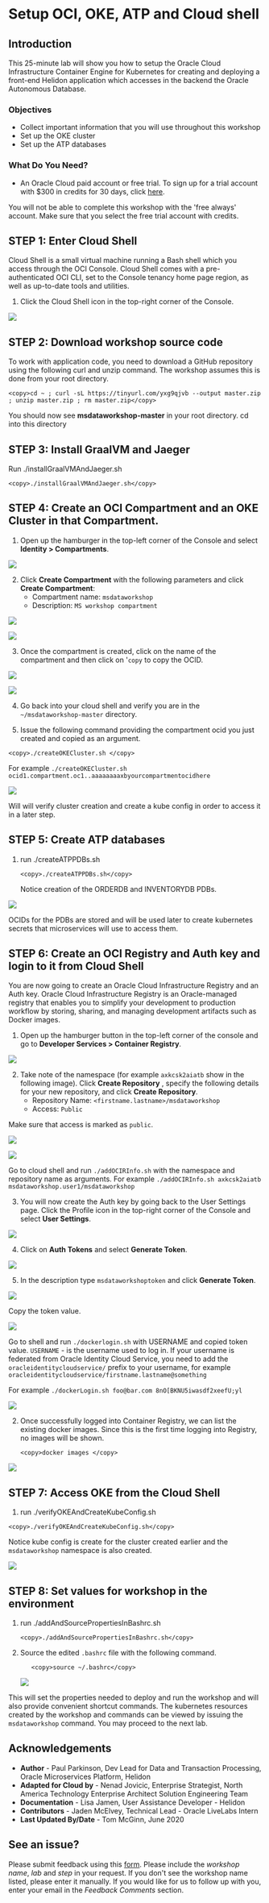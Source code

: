 # Setup OCI, OKE, ATP and Cloud shell
## Introduction

This 25-minute lab will show you how to setup the Oracle Cloud Infrastructure Container Engine for Kubernetes for creating and deploying a front-end Helidon application which accesses in the backend the Oracle Autonomous Database.

### Objectives

* Collect important information that you will use throughout this workshop
* Set up the OKE cluster
* Set up the ATP databases

### What Do You Need?

* An Oracle Cloud paid account or free trial. To sign up for a trial account with $300 in credits for 30 days, click [here](http://oracle.com/cloud/free).

 You will not be able to complete this workshop with the 'free always' account. Make sure that you select the free trial account with credits.

## **STEP 1**: Enter Cloud Shell

Cloud Shell is a small virtual machine running a Bash shell which you access through the OCI Console. Cloud Shell comes with a pre-authenticated OCI CLI, set to the Console tenancy home page region, as well as up-to-date tools and utilities.

1.	Click the Cloud Shell icon in the top-right corner of the Console.

  ![](images/7-open-cloud-shell.png " ")

## **STEP 2**: Download workshop source code
To work with application code, you need to download a GitHub repository using
    the following curl and unzip command. The workshop assumes this is done from your root directory.

  ```
 <copy>cd ~ ; curl -sL https://tinyurl.com/yxg9qjvb --output master.zip ; unzip master.zip ; rm master.zip</copy>
  ```

  You should now see **msdataworkshop-master** in your root directory.
  cd into this directory
  
## **STEP 3**: Install GraalVM and Jaeger
Run ./installGraalVMAndJaeger.sh

  ```
 <copy>./installGraalVMAndJaeger.sh</copy>
  ```

## **STEP 4**: Create an OCI Compartment and an OKE Cluster in that Compartment.

1. Open up the hamburger in the top-left corner of the Console and select **Identity > Compartments**.

  ![](images/15-identity-compartments.png " ")

2. Click **Create Compartment** with the following parameters and click **Create Compartment**:
    - Compartment name: `msdataworkshop`
    - Description: `MS workshop compartment`

  ![](images/16-create-compartment.png " ")

  ![](images/17-create-compartment2.png " ")

3. Once the compartment is created, click on the name of the compartment and then click on '`copy` to copy the OCID.

  ![](images/19-compartment-name-ocid.png " ")

  ![](images/20-compartment-ocid.png " ")

4. Go back into your cloud shell and verify you are in the `~/msdataworkshop-master` directory.

5. Issue the following command providing the compartment ocid you just created and copied as an argument.

  ```
 <copy>./createOKECluster.sh </copy>
  ```
  
  For example `./createOKECluster.sh ocid1.compartment.oc1..aaaaaaaaxbyourcompartmentocidhere`

  ![](images/createOKEOutput.png " ")
  
  Will will verify cluster creation and create a kube config in order to access it in a later step.
  
## **STEP 5**: Create ATP databases

1. run ./createATPPDBs.sh
   
    ```
    <copy>./createATPPDBs.sh</copy>
     ```
     
   Notice creation of the ORDERDB and INVENTORYDB PDBs.
    
  ![](images/createATPPDBoutput.png " ")
  
   OCIDs for the PDBs are stored and will be used later to create kubernetes secrets that microservices will use to access them.


## **STEP 6**: Create an OCI Registry and Auth key and login to it from Cloud Shell
You are now going to create an Oracle Cloud Infrastructure Registry and an Auth key. Oracle Cloud Infrastructure Registry is an Oracle-managed registry that enables you to simplify your development to production workflow by storing, sharing, and managing development artifacts such as Docker images.

1. Open up the hamburger button in the top-left corner of the console and go to **Developer Services > Container Registry**.

  ![](images/21-dev-services-registry.png " ")

2. Take note of the namespace (for example `axkcsk2aiatb` show in the following image).  Click **Create Repository** , specify the following details for your new repository, and click **Create Repository**.
    - Repository Name: `<firstname.lastname>/msdataworkshop`
	- Access: `Public`

  Make sure that access is marked as `public`.  

  ![](images/22-create-repo.png " ")

  ![](images/22-create-repo2.png " ")
  
  Go to cloud shell and run `./addOCIRInfo.sh` with the namespace and repository name as arguments.
  For example `./addOCIRInfo.sh axkcsk2aiatb msdataworkshop.user1/msdataworkshop`

3. You will now create the Auth key by going back to the User Settings page. Click the Profile icon in the top-right corner of the Console and select **User Settings**.

  ![](images/23-user-settings.png " ")

4. Click on **Auth Tokens** and select **Generate Token**.

  ![](images/24-gen-auth-token.png " ")

5. In the description type `msdataworkshoptoken` and click **Generate Token**. 

  ![](images/25-gen-auth-token2.png " ")
  
  Copy the token value.

  ![](images/26-save-auth-token.png " ")

  Go to shell and run `./dockerlogin.sh` with USERNAME and copied token value.
  `USERNAME` - is the username used to log in. If your username is federated from Oracle Identity Cloud Service, you need to add the `oracleidentitycloudservice/` prefix to your username, for example `oracleidentitycloudservice/firstname.lastname@something`

  For example `./dockerLogin.sh foo@bar.com 8nO[BKNU5iwasdf2xeefU;yl`

  ![](images/1bcf17e7001e44e1e7e583e61618acbf.png " ")

2.  Once successfully logged into Container Registry, we can list the existing docker images. Since this is the first time logging into Registry, no images will be shown.

    ```
    <copy>docker images </copy>
    ```

  ![](images/cc56aa2828d6fef2006610c5df4675bb.png " ")


## **STEP 7**: Access OKE from the Cloud Shell

1. run ./verifyOKEAndCreateKubeConfig.sh

 ```
 <copy>./verifyOKEAndCreateKubeConfig.sh</copy>
  ```
  
Notice kube config is create for the cluster created earlier and the `msdataworkshop` namespace is also created.


  ![](images/verifyOKEOutput.png " ")
  


## **STEP 8**: Set values for workshop in the environment

1. run ./addAndSourcePropertiesInBashrc.sh

   ```
   <copy>./addAndSourcePropertiesInBashrc.sh</copy>
    ```
  
2. Source the edited `.bashrc` file with the following command.
      
   ```
      <copy>source ~/.bashrc</copy>
   ```
      ![](images/185c88da326994bb858a01f37d7fb3e0.png " ")

  This will set the properties needed to deploy and run the workshop and will also provide convenient shortcut commands.
    The kubernetes resources created by the workshop and commands can be viewed by issuing the `msdataworkshop` command.
You may proceed to the next lab.

## Acknowledgements

* **Author** - Paul Parkinson, Dev Lead for Data and Transaction Processing, Oracle Microservices Platform, Helidon
* **Adapted for Cloud by** - Nenad Jovicic, Enterprise Strategist, North America Technology Enterprise Architect Solution Engineering Team
* **Documentation** - Lisa Jamen, User Assistance Developer - Helidon
* **Contributors** - Jaden McElvey, Technical Lead - Oracle LiveLabs Intern
* **Last Updated By/Date** - Tom McGinn, June 2020


## See an issue?
Please submit feedback using this [form](https://apexapps.oracle.com/pls/apex/f?p=133:1:::::P1_FEEDBACK:1). Please include the *workshop name*, *lab* and *step* in your request.  If you don't see the workshop name listed, please enter it manually. If you would like for us to follow up with you, enter your email in the *Feedback Comments* section.
